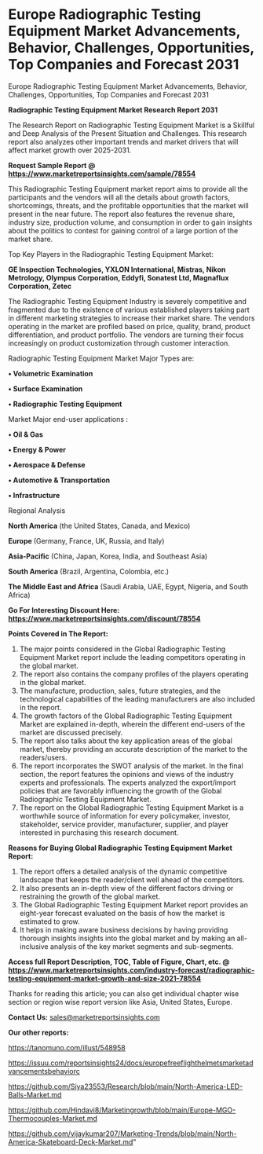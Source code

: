 # Europe Radiographic Testing Equipment Market Advancements, Behavior, Challenges, Opportunities, Top Companies and Forecast 2031
Europe Radiographic Testing Equipment Market Advancements, Behavior, Challenges, Opportunities, Top Companies and Forecast 2031

<strong>Radiographic Testing Equipment Market Research Report 2031</strong>

The Research Report on Radiographic Testing Equipment Market is a Skillful and Deep Analysis of the Present Situation and Challenges. This research report also analyzes other important trends and market drivers that will affect market growth over 2025-2031.

<strong>Request Sample Report @ <a href=https://www.marketreportsinsights.com/sample/78554>https://www.marketreportsinsights.com/sample/78554</a></strong>

This Radiographic Testing Equipment market report aims to provide all the participants and the vendors will all the details about growth factors, shortcomings, threats, and the profitable opportunities that the market will present in the near future. The report also features the revenue share, industry size, production volume, and consumption in order to gain insights about the politics to contest for gaining control of a large portion of the market share.

Top Key Players in the Radiographic Testing Equipment Market:

<strong>GE Inspection Technologies, YXLON International, Mistras, Nikon Metrology, Olympus Corporation, Eddyfi, Sonatest Ltd, Magnaflux Corporation, Zetec</strong>

The Radiographic Testing Equipment Industry is severely competitive and fragmented due to the existence of various established players taking part in different marketing strategies to increase their market share. The vendors operating in the market are profiled based on price, quality, brand, product differentiation, and product portfolio. The vendors are turning their focus increasingly on product customization through customer interaction.

Radiographic Testing Equipment Market Major Types are:

<strong>• Volumetric Examination

• Surface Examination

• Radiographic Testing Equipment</strong>

Market Major end-user applications :

<strong>• Oil & Gas

• Energy & Power

• Aerospace & Defense

• Automotive & Transportation

• Infrastructure</strong>

Regional Analysis

</u><strong><b>North America</b></strong> (the United States, Canada, and Mexico)

<strong><b>Europe </b></strong>(Germany, France, UK, Russia, and Italy)

<strong><b>Asia-Pacific</b></strong> (China, Japan, Korea, India, and Southeast Asia)

<strong><b>South America</b></strong> (Brazil, Argentina, Colombia, etc.)

<strong><b>The Middle East and Africa</b></strong> (Saudi Arabia, UAE, Egypt, Nigeria, and South Africa)

<strong>Go For Interesting Discount Here: <a href=https://www.marketreportsinsights.com/discount/78554>https://www.marketreportsinsights.com/discount/78554</a></strong>

<strong>Points Covered in The Report:</strong>
<ol>
  <li>The major points considered in the Global Radiographic Testing Equipment Market report include the leading competitors operating in the global market.</li>
  <li>The report also contains the company profiles of the players operating in the global market.</li>
  <li>The manufacture, production, sales, future strategies, and the technological capabilities of the leading manufacturers are also included in the report.</li>
  <li>The growth factors of the Global Radiographic Testing Equipment Market are explained in-depth, wherein the different end-users of the market are discussed precisely.</li>
  <li>The report also talks about the key application areas of the global market, thereby providing an accurate description of the market to the readers/users.</li>
  <li>The report incorporates the SWOT analysis of the market. In the final section, the report features the opinions and views of the industry experts and professionals. The experts analyzed the export/import policies that are favorably influencing the growth of the Global Radiographic Testing Equipment Market.</li>
  <li>The report on the Global Radiographic Testing Equipment Market is a worthwhile source of information for every policymaker, investor, stakeholder, service provider, manufacturer, supplier, and player interested in purchasing this research document.</li>
</ol>
<strong>Reasons for Buying Global Radiographic Testing Equipment Market Report:</strong>

<ol>
  <li>The report offers a detailed analysis of the dynamic competitive landscape that keeps the reader/client well ahead of the competitors.</li>
  <li>It also presents an in-depth view of the different factors driving or restraining the growth of the global market.</li>
  <li>The Global Radiographic Testing Equipment Market report provides an eight-year forecast evaluated on the basis of how the market is estimated to grow.</li>
  <li>It helps in making aware business decisions by having providing thorough insights insights into the global market and by making an all-inclusive analysis of the key market segments and sub-segments.</li>
</ol>
<strong>Access full Report Description, TOC, Table of Figure, Chart, etc. @ <a href=https://www.marketreportsinsights.com/industry-forecast/radiographic-testing-equipment-market-growth-and-size-2021-78554>https://www.marketreportsinsights.com/industry-forecast/radiographic-testing-equipment-market-growth-and-size-2021-78554</a></strong>


Thanks for reading this article; you can also get individual chapter wise section or region wise report version like Asia, United States, Europe.

<strong>Contact Us:</strong>
sales@marketreportsinsights.com

<strong>Our other reports:</strong>

<a href=https://tanomuno.com/illust/548958>https://tanomuno.com/illust/548958</a>

<a href=https://issuu.com/reportsinsights24/docs/europefreeflighthelmetsmarketadvancementsbehaviorc>https://issuu.com/reportsinsights24/docs/europefreeflighthelmetsmarketadvancementsbehaviorc</a>

<a href=https://github.com/Siya23553/Research/blob/main/North-America-LED-Balls-Market.md>https://github.com/Siya23553/Research/blob/main/North-America-LED-Balls-Market.md</a>

<a href=https://github.com/Hindavi8/Marketingrowth/blob/main/Europe-MGO-Thermocouples-Market.md>https://github.com/Hindavi8/Marketingrowth/blob/main/Europe-MGO-Thermocouples-Market.md</a>

<a href=https://github.com/vijaykumar207/Marketing-Trends/blob/main/North-America-Skateboard-Deck-Market.md>https://github.com/vijaykumar207/Marketing-Trends/blob/main/North-America-Skateboard-Deck-Market.md</a>"
